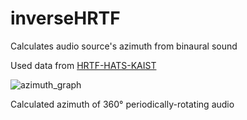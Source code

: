 # inverseHRTF
Calculates audio source's azimuth from binaural sound

Used data from [HRTF-HATS-KAIST](https://github.com/han-saram/HRTF-HATS-KAIST)

![azimuth_graph](https://github.com/Lchaerin/inverseHRTF/assets/85980900/2145e5c4-ab62-4f36-895c-35606df32a96)

Calculated azimuth of 360° periodically-rotating audio
